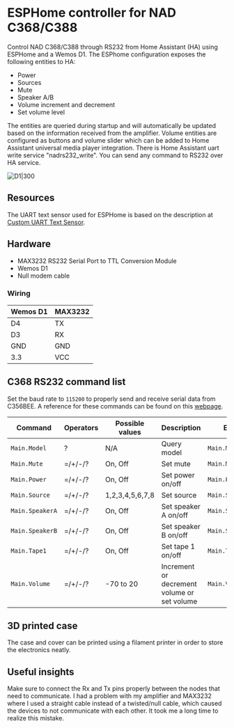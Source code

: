 # ESPHome controller for NAD C368/C388

Control NAD C368/C388 through RS232 from Home Assistant (HA) using ESPHome and a Wemos D1. The ESPhome configuration exposes the following entities to HA:

- Power
- Sources
- Mute
- Speaker A/B
- Volume increment and decrement
- Set volume level

The entities are queried during startup and will automatically be updated based on the information received from the amplifier.
Volume entities are configured as buttons and volume slider which can be added to Home Assistant universal media player integration.
There is Home Assistant uart write service "nadrs232_write". You can send any command to RS232 over HA service.

![D1|300](https://user-images.githubusercontent.com/16154330/224545597-2250914c-15a7-4edc-a7ab-20a4b03c57b4.jpg)

## Resources

The UART text sensor used for ESPHome is based on the description at [Custom UART Text Sensor](https://esphome.io/cookbook/uart_text_sensor.html).

## Hardware

- MAX3232 RS232 Serial Port to TTL Conversion Module
- Wemos D1
- Null modem cable

### Wiring

| Wemos D1 | MAX3232 |
| -------- | ------- |
| D4       | TX      |
| D3       | RX      |
| GND      | GND     |
| 3.3      | VCC     |

## C368 RS232 command list

Set the baud rate to `115200` to properly send and receive serial data from C356BEE. A reference for these commands can be
found on this [webpage](https://www.yumpu.com/en/document/read/35405103/c356-rs232-command-list-nad-electronics-main-lektropacks).

| Command         | Operators | Possible values                     | Description                                   | Example             |
| --------------- | --------- | ----------------------------------- | ----------------------------------------------| ------------------- |
| `Main.Model`    | ?         | N/A                                 | Query model                                   | `Main.Model?`       |
| `Main.Mute`     | =/+/-/?   | On, Off                             | Set mute                                      | `Main.Mute=On`      |
| `Main.Power`    | =/+/-/?   | On, Off                             | Set power on/off                              | `Main.Power=On`     |
| `Main.Source`   | =/+/-/?   | 1,2,3,4,5,6,7,8                     | Set source                                    | `Main.Source=CD`    |
| `Main.SpeakerA` | =/+/-/?   | On, Off                             | Set speaker A on/off                          | `Main.SpeakerA=On`  |
| `Main.SpeakerB` | =/+/-/?   | On, Off                             | Set speaker B on/off                          | `Main.SpeakerB=Off` |
| `Main.Tape1`    | =/+/-/?   | On, Off                             | Set tape 1 on/off                             | `Main.Tape1=On`     |
| `Main.Volume`   | =/+/-/?   | -70 to 20                           | Increment or decrement volume or set volume   | `Main.Volume+`      |

## 3D printed case

The case and cover can be printed using a filament printer in order to store the electronics neatly.

## Useful insights

Make sure to connect the Rx and Tx pins properly between the nodes that need to communicate. I had a problem with my amplifier and
MAX3232 where I used a straight cable instead of a twisted/null cable, which caused the devices to not communicate with each other.
It took me a long time to realize this mistake.
